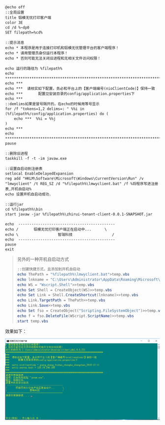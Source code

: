 ```vbscript
@echo off
::全局设置
title 铝模无忧打印客户端
color 3E
cd /d %~dp0
SET filepath=%cd%

::提示消息
echo * 本程序是用于连接打印机和铝模无忧管理平台的客户端程序！
echo * 请用管理员身份运行本程序！
echo * 否则可能无法关闭旧进程和无相关文件访问权限！

echo 运行的路径为 %filepath%
echo *****************************************************************************
echo ***                                                                       
echo ***  请核实如下配置，务必和平台上的【客户端编号(nioClientCode)】保持一致  
echo ***       配置见安装目录的config/application.properties下                 
echo ***                                                                       
::demlims如果是冒号隔开的，在echo的时候用等号显示
for /f "tokens=1,2 delims=: " %%i in (%filepath%/config/application.properties) do (
    echo ***  %%i = %%j                                         
)
echo ***
echo *****************************************************************************
pause

::删除旧进程
taskkill -f -t -im javaw.exe

::设置自启动到注册表
setlocal EnableDelayedExpansion 
reg add "HKLM\Software\Microsoft\Windows\CurrentVersion\Run" /v "lmwyclient" /t REG_SZ /d "%filepath%\lmwyclient.bat" /f %将程序写进注册表,开机自启动%
echo 设置开机自启动成功.

::运行jar
cd %filepath%\bin
start javaw -jar %filepath%\zhirui-tenant-client-0.0.1-SNAPSHOT.jar
                                                    
echo  --------------------------------------------
echo /       铝模无忧打印客户端正在启动中...      \
echo \                  智瑞科技                  /
echo  --------------------------------------------   
pause
exit
```

> 另外的一种开机自启动方式
>
> ```powershell
> ::创建快捷方式，且添加到开机自启动
> echo ThePath = "%filepath%\lmwyclient.bat">temp.vbs
> echo lnkname = "C:\Users\Administrator\AppData\Roaming\Microsoft\Windows\Start Menu\Programs\startup\lmwyclient.lnk">>temp.vbs
> echo WS = "Wscript.Shell">>temp.vbs
> echo Set Shell = CreateObject(WS)>>temp.vbs
> echo Set Link = Shell.CreateShortcut(lnkname)>>temp.vbs
> echo Link.TargetPath = ThePath>>temp.vbs
> echo Link.Save>>temp.vbs
> echo Set fso = CreateObject("Scripting.FileSystemObject")>>temp.vbs
> echo f = fso.DeleteFile(WScript.ScriptName)>>temp.vbs
> start temp.vbs
> ```

效果如下：

![1563599126952](media/1563599126952.png)
